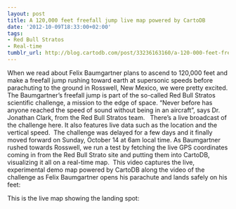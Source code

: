 ```yaml
---
layout: post
title: A 120,000 feet freefall jump live map powered by CartoDB
date: '2012-10-09T18:33:00+02:00'
tags:
- Red Bull Stratos
- Real-time
tumblr_url: http://blog.cartodb.com/post/33236163160/a-120-000-feet-freefall-jump-live-map-powered-by
---
```

When we read about Felix Baumgartner plans to ascend to 120,000 feet and make a freefall jump rushing toward earth at supersonic speeds before parachuting to the ground in Rosswell, New Mexico, we were pretty excited.
The Baumgartner’s freefall jump is part of the so-called Red Bull Stratos scientific challenge, a mission to the edge of space. “Never before has anyone reached the speed of sound without being in an aircraft”, says Dr. Jonathan Clark, from the Red Bull Stratos team.  
There’s a live broadcast of the challenge here. It also features live data such as the location and the vertical speed. 
The challenge was delayed for a few days and it finally moved forward on Sunday, October 14 at 6am local time. As Baumgartner rushed towards Rosswell, we run a test by fetching the live GPS coordinates coming in from the Red Bull Strato site and putting them into CartoDB, visualizing it all on a real-time map. 
This video captures the live, experimental demo map powered by CartoDB along the video of the challenge as Felix Baumgartner opens his parachute and lands safely on his feet:

This is the live map showing the landing spot:
